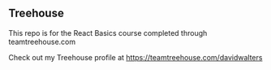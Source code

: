 ## Treehouse

This repo is for the React Basics course completed through teamtreehouse.com

Check out my Treehouse profile at https://teamtreehouse.com/davidwalters